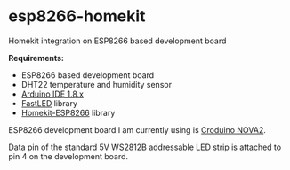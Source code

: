 # esp8266-homekit
Homekit integration on ESP8266 based development board

**Requirements:**
- ESP8266 based development board
- DHT22 temperature and humidity sensor
- [Arduino IDE 1.8.x](https://www.arduino.cc/en/software)
- [FastLED](https://github.com/FastLED/FastLED) library
- [Homekit-ESP8266](https://github.com/Mixiaoxiao/Arduino-HomeKit-ESP8266) library


ESP8266 development board I am currently using is [Croduino NOVA2](https://e-radionica.com/en/croduino-nova2.html).

Data pin of the standard 5V WS2812B addressable LED strip is attached to pin 4 on the development board. 
